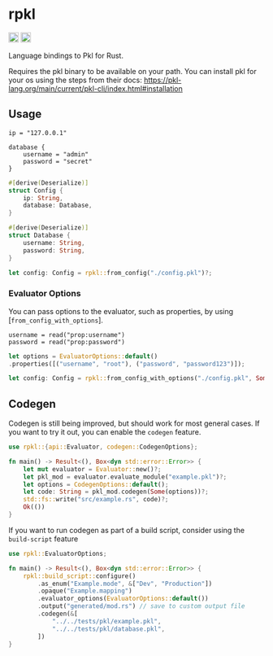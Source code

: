 # rpkl

[<img alt="crates.io" src="https://img.shields.io/crates/v/rpkl?style=for-the-badge&color=fc8d62&logo=rust" height="20" />](https://crates.io/crates/rpkl)
[<img alt="docs.rs" src="https://img.shields.io/badge/docs.rs-rpkl-6b9543?style=for-the-badge&logo=docs.rs&labelColor=555555" height="20">](https://docs.rs/rpkl)

Language bindings to Pkl for Rust.

Requires the pkl binary to be available on your path. You can install pkl for your os using the steps from their docs: <https://pkl-lang.org/main/current/pkl-cli/index.html#installation>

## Usage

```pkl
ip = "127.0.0.1"

database {
    username = "admin"
    password = "secret"
}
```

```rust
#[derive(Deserialize)]
struct Config {
    ip: String,
    database: Database,
}

#[derive(Deserialize)]
struct Database {
    username: String,
    password: String,
}

let config: Config = rpkl::from_config("./config.pkl")?;
```

### Evaluator Options

You can pass options to the evaluator, such as properties, by using [`from_config_with_options`].

```pkl
username = read("prop:username")
password = read("prop:password")
```

```rust
let options = EvaluatorOptions::default()
.properties([("username", "root"), ("password", "password123")]);

let config: Config = rpkl::from_config_with_options("./config.pkl", Some(options))?;
```

## Codegen

Codegen is still being improved, but should work for most general cases. If you want to try it out, you can enable the `codegen` feature.

```rust
use rpkl::{api::Evaluator, codegen::CodegenOptions};

fn main() -> Result<(), Box<dyn std::error::Error>> {
    let mut evaluator = Evaluator::new()?;
    let pkl_mod = evaluator.evaluate_module("example.pkl")?;
    let options = CodegenOptions::default();
    let code: String = pkl_mod.codegen(Some(options))?;
    std::fs::write("src/example.rs", code)?;
    Ok(())
}
```

If you want to run codegen as part of a build script, consider using the `build-script` feature

```rust
use rpkl::EvaluatorOptions;

fn main() -> Result<(), Box<dyn std::error::Error>> {
    rpkl::build_script::configure()
        .as_enum("Example.mode", &["Dev", "Production"])
        .opaque("Example.mapping")
        .evaluator_options(EvaluatorOptions::default())
        .output("generated/mod.rs") // save to custom output file
        .codegen(&[
            "../../tests/pkl/example.pkl",
            "../../tests/pkl/database.pkl",
        ])
}
```
